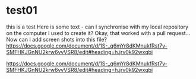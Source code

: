 # test01
this is a test
Here is some text - can I synchronise with my local repository on the computer I used to create it?
Okay, that worked with a pull request...
Now can I add screen shots into this file?
https://docs.google.com/document/d/1S-_q6mYr8dKMnukfRst7v-SMFHKJGnNU2krw6vvVSR8/edit#heading=h.jrv0k92wxqbi


https://docs.google.com/document/d/1S-_q6mYr8dKMnukfRst7v-SMFHKJGnNU2krw6vvVSR8/edit#heading=h.jrv0k92wxqbi